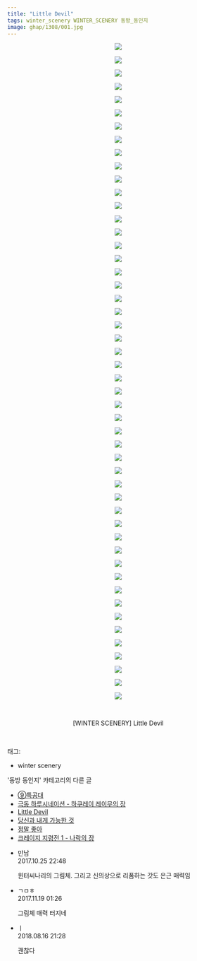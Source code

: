 ```yaml
---
title: "Little Devil"
tags: winter_scenery WINTER_SCENERY 동방_동인지
image: ghap/1308/001.jpg
---
```

<div class="article">
<p style="text-align: center; clear: none; float: none;"><img src="{{ site.nasurl }}/ghap/1308/001.jpg"/></p>
<p style="text-align: center; clear: none; float: none;"><img src="{{ site.nasurl }}/ghap/1308/002.jpg"/></p>
<p style="text-align: center; clear: none; float: none;"><img src="{{ site.nasurl }}/ghap/1308/003.jpg"/></p>
<p style="text-align: center; clear: none; float: none;"><img src="{{ site.nasurl }}/ghap/1308/004.jpg"/></p>
<p style="text-align: center; clear: none; float: none;"><img src="{{ site.nasurl }}/ghap/1308/005.jpg"/></p>
<p style="text-align: center; clear: none; float: none;"><img src="{{ site.nasurl }}/ghap/1308/006.jpg"/></p>
<p style="text-align: center; clear: none; float: none;"><img src="{{ site.nasurl }}/ghap/1308/007.jpg"/></p>
<p style="text-align: center; clear: none; float: none;"><img src="{{ site.nasurl }}/ghap/1308/008.jpg"/></p>
<p style="text-align: center; clear: none; float: none;"><img src="{{ site.nasurl }}/ghap/1308/009.jpg"/></p>
<p style="text-align: center; clear: none; float: none;"><img src="{{ site.nasurl }}/ghap/1308/010.jpg"/></p>
<p style="text-align: center; clear: none; float: none;"><img src="{{ site.nasurl }}/ghap/1308/011.jpg"/></p>
<p style="text-align: center; clear: none; float: none;"><img src="{{ site.nasurl }}/ghap/1308/012.jpg"/></p>
<p style="text-align: center; clear: none; float: none;"><img src="{{ site.nasurl }}/ghap/1308/013.jpg"/></p>
<p style="text-align: center; clear: none; float: none;"><img src="{{ site.nasurl }}/ghap/1308/014.jpg"/></p>
<p style="text-align: center; clear: none; float: none;"><img src="{{ site.nasurl }}/ghap/1308/015.jpg"/></p>
<p style="text-align: center; clear: none; float: none;"><img src="{{ site.nasurl }}/ghap/1308/016.jpg"/></p>
<p style="text-align: center; clear: none; float: none;"><img src="{{ site.nasurl }}/ghap/1308/017.jpg"/></p>
<p style="text-align: center; clear: none; float: none;"><img src="{{ site.nasurl }}/ghap/1308/018.jpg"/></p>
<p style="text-align: center; clear: none; float: none;"><img src="{{ site.nasurl }}/ghap/1308/019.jpg"/></p>
<p style="text-align: center; clear: none; float: none;"><img src="{{ site.nasurl }}/ghap/1308/020.jpg"/></p>
<p style="text-align: center; clear: none; float: none;"><img src="{{ site.nasurl }}/ghap/1308/021.jpg"/></p>
<p style="text-align: center; clear: none; float: none;"><img src="{{ site.nasurl }}/ghap/1308/022.jpg"/></p>
<p style="text-align: center; clear: none; float: none;"><img src="{{ site.nasurl }}/ghap/1308/023.jpg"/></p>
<p style="text-align: center; clear: none; float: none;"><img src="{{ site.nasurl }}/ghap/1308/024.jpg"/></p>
<p style="text-align: center; clear: none; float: none;"><img src="{{ site.nasurl }}/ghap/1308/025.jpg"/></p>
<p style="text-align: center; clear: none; float: none;"><img src="{{ site.nasurl }}/ghap/1308/026.jpg"/></p>
<p style="text-align: center; clear: none; float: none;"><img src="{{ site.nasurl }}/ghap/1308/027.jpg"/></p>
<p style="text-align: center; clear: none; float: none;"><img src="{{ site.nasurl }}/ghap/1308/028.jpg"/></p>
<p style="text-align: center; clear: none; float: none;"><img src="{{ site.nasurl }}/ghap/1308/029.jpg"/></p>
<p style="text-align: center; clear: none; float: none;"><img src="{{ site.nasurl }}/ghap/1308/030.jpg"/></p>
<p style="text-align: center; clear: none; float: none;"><img src="{{ site.nasurl }}/ghap/1308/031.jpg"/></p>
<p style="text-align: center; clear: none; float: none;"><img src="{{ site.nasurl }}/ghap/1308/032.jpg"/></p>
<p style="text-align: center; clear: none; float: none;"><img src="{{ site.nasurl }}/ghap/1308/033.jpg"/></p>
<p style="text-align: center; clear: none; float: none;"><img src="{{ site.nasurl }}/ghap/1308/034.jpg"/></p>
<p style="text-align: center; clear: none; float: none;"><img src="{{ site.nasurl }}/ghap/1308/035.jpg"/></p>
<p style="text-align: center; clear: none; float: none;"><img src="{{ site.nasurl }}/ghap/1308/036.jpg"/></p>
<p style="text-align: center; clear: none; float: none;"><img src="{{ site.nasurl }}/ghap/1308/037.jpg"/></p>
<p style="text-align: center; clear: none; float: none;"><img src="{{ site.nasurl }}/ghap/1308/038.jpg"/></p>
<p style="text-align: center; clear: none; float: none;"><img src="{{ site.nasurl }}/ghap/1308/039.jpg"/></p>
<p style="text-align: center; clear: none; float: none;"><img src="{{ site.nasurl }}/ghap/1308/040.jpg"/></p>
<p style="text-align: center; clear: none; float: none;"><img src="{{ site.nasurl }}/ghap/1308/041.jpg"/></p>
<p style="text-align: center; clear: none; float: none;"><img src="{{ site.nasurl }}/ghap/1308/042.jpg"/></p>
<p style="text-align: center; clear: none; float: none;"><img src="{{ site.nasurl }}/ghap/1308/043.jpg"/></p>
<p style="text-align: center; clear: none; float: none;"><img src="{{ site.nasurl }}/ghap/1308/044.jpg"/></p>
<p style="text-align: center; clear: none; float: none;"><img src="{{ site.nasurl }}/ghap/1308/045.jpg"/></p>
<p style="text-align: center; clear: none; float: none;"><img src="{{ site.nasurl }}/ghap/1308/046.jpg"/></p>
<p style="text-align: center; clear: none; float: none;"><img src="{{ site.nasurl }}/ghap/1308/047.jpg"/></p>
<p style="text-align: center; clear: none; float: none;"><img src="{{ site.nasurl }}/ghap/1308/048.jpg"/></p>
<p style="text-align: center; clear: none; float: none;"><img src="{{ site.nasurl }}/ghap/1308/049.jpg"/></p>
<p style="text-align: center; clear: none; float: none;"><img src="{{ site.nasurl }}/ghap/1308/050.jpg"/></p>
<p style="text-align: center; clear: none; float: none;"><br/></p>
<p style="text-align: center; clear: none; float: none;">[WINTER SCENERY] Little Devil</p>
<p><br/></p>
</div><div class="tagTrail">
<p>태그: </p>
<ul>
<li>winter scenery</li>
</ul>
</div><div class="another">
<p>'동방 동인지' 카테고리의 다른 글</p>
<ul>
<li><a href="/2016-08-03-ghap_1310">⑨특공대</a></li>
<li><a href="/2016-08-03-ghap_1309">극동 하루시네이션 - 하쿠레이 레이무의 장</a></li>
<li><a href="/2016-08-03-ghap_1308">Little Devil</a></li>
<li><a href="/2016-08-02-ghap_1306">당신과 내게 가능한 것</a></li>
<li><a href="/2016-08-02-ghap_1305">정말 좋아</a></li>
<li><a href="/2016-08-02-ghap_1304">크레이지 지령전 1 - 나락의 장</a></li>
</ul>
</div><div class="cb_module cb_fluid">
<div class="cb_wrt cb_profile">
<div class="comment">
<ul>
<li class="cb_thumb_off" id="comment15114416">
<div class="cb_comment_area">
<div class="cb_info_area">
<div class="cb_section">
<span class="cb_nick_name">만남</span>
</div>
<div class="cb_section">
<span class="cb_date">2017.10.25 22:48 </span>
</div>
</div>
<div class="cb_dsc_comment">
<p class="cb_dsc">
											윈터씨나리의 그림체. 그리고 신의상으로 리폼하는 갓도 은근 매력임
										</p>
</div>
</div></li>
<li class="cb_thumb_off" id="comment15132254">
<div class="cb_comment_area">
<div class="cb_info_area">
<div class="cb_section">
<span class="cb_nick_name">ㄱㅁㅎ</span>
</div>
<div class="cb_section">
<span class="cb_date">2017.11.19 01:26 </span>
</div>
</div>
<div class="cb_dsc_comment">
<p class="cb_dsc">
											그림체 매력 터지네
										</p>
</div>
</div></li>
<li class="cb_thumb_off" id="comment15310337">
<div class="cb_comment_area">
<div class="cb_info_area">
<div class="cb_section">
<span class="cb_nick_name">ㅣ</span>
</div>
<div class="cb_section">
<span class="cb_date">2018.08.16 21:28 </span>
</div>
</div>
<div class="cb_dsc_comment">
<p class="cb_dsc">
											괜찮다
										</p>
</div>
</div></li>
</ul>
</div>
</div><!-- commentList close -->
</div>
<br/>
<p id="refer"></p>
<br/>
